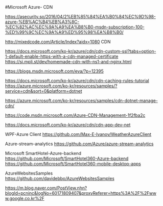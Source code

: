 
#Microsoft Azure- CDN


https://asecurity.so/2016/04/2%EB%85%84%EA%B0%84%EC%9D%98-azure-%EB%AC%B4%EB%A3%8C-%EC%82%AC%EC%9A%A9%EA%B8%B0-msdn-subscription-100-%ED%99%9C%EC%9A%A9%ED%95%98%EA%B8%B0/

http://mixedcode.com/Article/Index?aidx=1080
CDN

https://docs.microsoft.com/ko-kr/azure/cdn/cdn-custom-ssl?tabs=option-1-default-enable-https-with-a-cdn-managed-certificate
https://si.mpli.st/dev/homemade-cdn-with-ns1-and-nginx.html


https://blogs.msdn.microsoft.com/eva/?p=12395


https://docs.microsoft.com/ko-kr/azure/cdn/cdn-caching-rules-tutorial
https://azure.microsoft.com/ko-kr/resources/samples/?service=cdn&sort=0&platform=dotnet

https://azure.microsoft.com/ko-kr/resources/samples/cdn-dotnet-manage-cdn/

https://code.msdn.microsoft.com/Azure-CDN-Management-1f2fba2c

https://docs.microsoft.com/ko-kr/azure/cdn/cdn-app-dev-net

WPF-Azure Client
https://github.com/Max-E-Ivanov/WeatherAzureClient

Azure-stream-analytics
https://github.com/Azure/azure-stream-analytics

Microsoft SmartHotel-Azure-backend
https://github.com/Microsoft/SmartHotel360-Azure-backend
https://github.com/Microsoft/SmartHotel360-mobile-desktop-apps

AzureWebsitesSamples
https://github.com/davidebbo/AzureWebsitesSamples

https://m.blog.naver.com/PostView.nhn?blogId=pcninc&logNo=60171809407&proxyReferer=https%3A%2F%2Fwww.google.co.kr%2F

